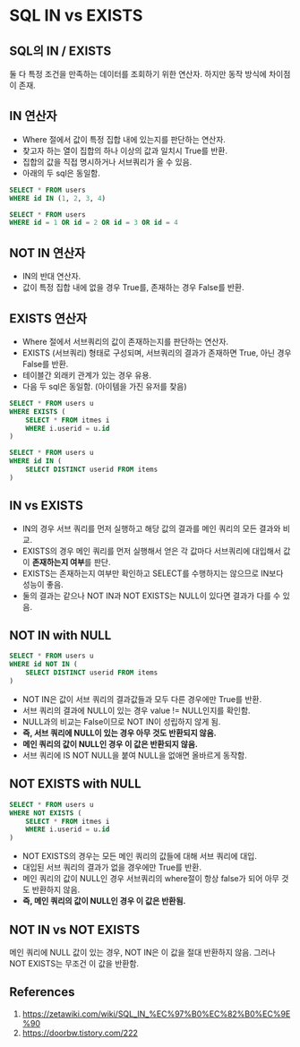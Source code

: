 # SQL IN vs EXISTS

## SQL의 IN / EXISTS

둘 다 특정 조건을 만족하는 데이터를 조회하기 위한 연산자. 하지만 동작 방식에 차이점이 존재.

## IN 연산자

- Where 절에서 값이 특정 집합 내에 있는지를 판단하는 연산자.
- 찾고자 하는 열이 집합의 하나 이상의 값과 일치시 True를 반환.
- 집합의 값을 직접 명시하거나 서브쿼리가 올 수 있음.
- 아래의 두 sql은 동일함.

```sql
SELECT * FROM users
WHERE id IN (1, 2, 3, 4)
```

```sql
SELECT * FROM users
WHERE id = 1 OR id = 2 OR id = 3 OR id = 4
```

## NOT IN 연산자

- IN의 반대 연산자.
- 값이 특정 집합 내에 없을 경우 True를, 존재하는 경우 False를 반환.

## EXISTS 연산자

- Where 절에서 서브쿼리의 값이 존재하는지를 판단하는 연산자.
- EXISTS (서브쿼리) 형태로 구성되며, 서브쿼리의 결과가 존재하면 True, 아닌 경우 False를 반환.
- 테이블간 외래키 관계가 있는 경우 유용.
- 다음 두 sql은 동일함. (아이템을 가진 유저를 찾음)

```sql
SELECT * FROM users u
WHERE EXISTS (
    SELECT * FROM itmes i
    WHERE i.userid = u.id
)
```

```sql
SELECT * FROM users u
WHERE id IN (
    SELECT DISTINCT userid FROM items
)
```

## IN vs EXISTS

- IN의 경우 서브 쿼리를 먼저 실행하고 해당 값의 결과를 메인 쿼리의 모든 결과와 비교.
- EXISTS의 경우 메인 쿼리를 먼저 실행해서 얻은 각 값마다 서브쿼리에 대입해서 값이 **존재하는지 여부**를 판단.
- EXISTS는 존재하는지 여부만 확인하고 SELECT를 수행하지는 않으므로 IN보다 성능이 좋음.
- 둘의 결과는 같으나 NOT IN과 NOT EXISTS는 NULL이 있다면 결과가 다를 수 있음.

## NOT IN with NULL

```sql
SELECT * FROM users u
WHERE id NOT IN (
    SELECT DISTINCT userid FROM items
)
```

- NOT IN은 값이 서브 쿼리의 결과값들과 모두 다른 경우에만 True를 반환.
- 서브 쿼리의 결과에 NULL이 있는 경우 value != NULL인지를 확인함.
- NULL과의 비교는 False이므로 NOT IN이 성립하지 않게 됨.
- **즉, 서브 쿼리에 NULL이 있는 경우 아무 것도 반환되지 않음.**
- **메인 쿼리의 값이 NULL인 경우 이 값은 반환되지 않음.**
- 서브 쿼리에 IS NOT NULL을 붙여 NULL을 없애면 올바르게 동작함.

## NOT EXISTS with NULL

```sql
SELECT * FROM users u
WHERE NOT EXISTS (
    SELECT * FROM itmes i
    WHERE i.userid = u.id
)
```

- NOT EXISTS의 경우는 모든 메인 쿼리의 값들에 대해 서브 쿼리에 대입.
- 대입된 서브 쿼리의 결과가 없을 경우에만 True를 반환.
- 메인 쿼리의 값이 NULL인 경우 서브쿼리의 where절이 항상 false가 되어 아무 것도 반환하지 않음.
- **즉, 메인 쿼리의 값이 NULL인 경우 이 값은 반환됨.**

## NOT IN vs NOT EXISTS

메인 쿼리에 NULL 값이 있는 경우, NOT IN은 이 값을 절대 반환하지 않음. 그러나 NOT EXISTS는 무조건 이 값을 반환함.

## References

1. https://zetawiki.com/wiki/SQL_IN_%EC%97%B0%EC%82%B0%EC%9E%90
2. https://doorbw.tistory.com/222
